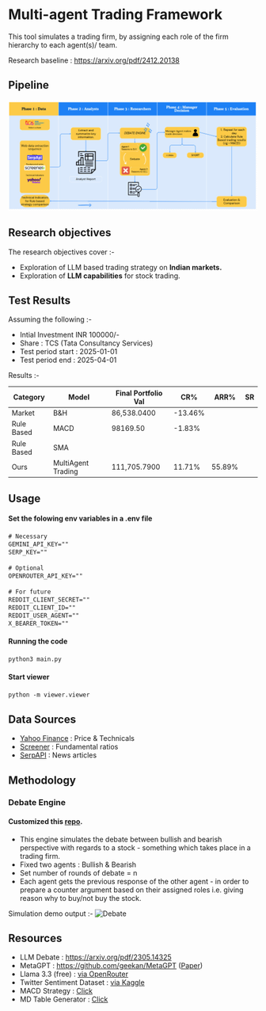 # Multi-agent Trading Framework


This tool simulates a trading firm, by assigning each role of the firm hierarchy to each agent(s)/ team. 

Research baseline : https://arxiv.org/pdf/2412.20138

## Pipeline
![Debate](./assets/pipeline.jpg)

## Research objectives
The research objectives cover :-
- Exploration of LLM based trading strategy on **Indian markets.**
- Exploration of **LLM capabilities** for stock trading.

## Test Results

Assuming the following :-
- Intial Investment INR 100000/-
- Share : TCS (Tata Consultancy Services)
- Test period start : 2025-01-01
- Test period end : 2025-04-01

Results :-

| Category   | Model              | Final Portfolio Val | CR%     | ARR%   | SR |
|------------|--------------------|---------------------|---------|--------|----|
| Market     | B&H                | 86,538.0400         | -13.46% |        |    |
| Rule Based | MACD               | 98169.50            | -1.83%  |        |    |
| Rule Based | SMA                |                     |         |        |    |
| Ours       | MultiAgent Trading | 111,705.7900        | 11.71%  | 55.89% |    |

## Usage

#### Set the folowing env variables in a .env file

```
# Necessary
GEMINI_API_KEY=""
SERP_KEY=""

# Optional
OPENROUTER_API_KEY=""

# For future
REDDIT_CLIENT_SECRET=""
REDDIT_CLIENT_ID=""
REDDIT_USER_AGENT=""
X_BEARER_TOKEN=""
```


#### Running the code
```python3 main.py```

#### Start viewer
```python -m viewer.viewer```


## Data Sources
- [Yahoo Finance](https://pypi.org/project/yfinance/) : Price & Technicals
- [Screener](https://www.screener.in) : Fundamental ratios
- [SerpAPI](https://serpapi.com/google-news-api) : News articles

## Methodology

### Debate Engine
#### Customized this [repo](https://github.com/composable-models/llm_multiagent_debate).
- This engine simulates the debate between bullish and bearish perspective with regards to a stock - something which takes place in a trading firm.
- Fixed two agents : Bullish & Bearish
- Set number of rounds of debate = n
- Each agent gets the previous response of the other agent - in order to prepare a counter argument based on their assigned roles i.e. giving reason why to buy/not buy the stock.



Simulation demo output :-
![Debate](./assets/debate-sim.jpeg)


## Resources

- LLM Debate : https://arxiv.org/pdf/2305.14325
- MetaGPT : https://github.com/geekan/MetaGPT ([Paper](https://cnaiwiki.com/aiweb/file/EN_METAGPT.pdf))
- Llama 3.3 (free) : [via OpenRouter](https://openrouter.ai/meta-llama/llama-3.3-70b-instruct:free)
- Twitter Sentiment Dataset : [via Kaggle]()
- MACD Strategy : [Click](https://github.com/nmayur1997/MACD-Strategy/blob/main/MACD%20Strategy.py) 
- MD Table Generator : [Click](https://www.tablesgenerator.com/markdown_tables)
